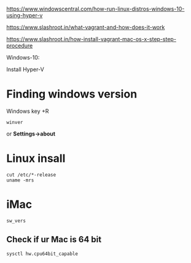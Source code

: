 https://www.windowscentral.com/how-run-linux-distros-windows-10-using-hyper-v

https://www.slashroot.in/what-vagrant-and-how-does-it-work

https://www.slashroot.in/how-install-vagrant-mac-os-x-step-step-procedure

Windows-10:

Install Hyper-V


# Finding windows version

Windows key +R
```
winver
```
or
**Settings->about**

# Linux insall

```
cut /etc/*-release
uname -mrs
```

# iMac

```
sw_vers
```
## Check if ur Mac is 64 bit

```
sysctl hw.cpu64bit_capable
```